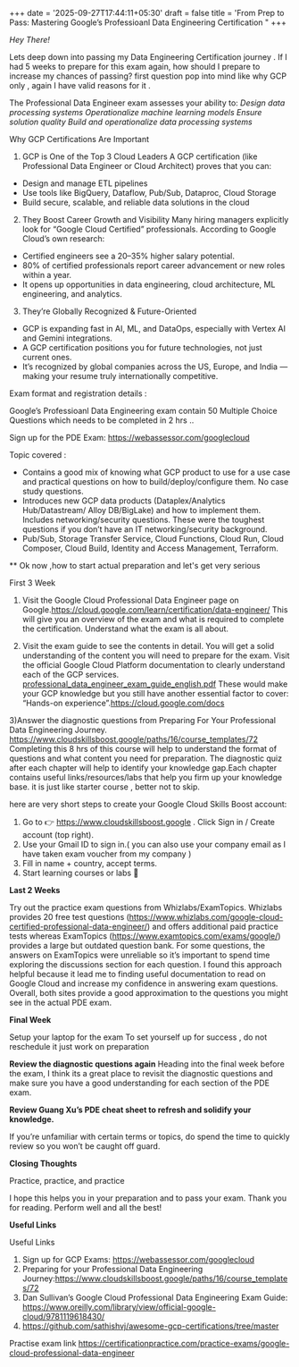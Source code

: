 +++
date = '2025-09-27T17:44:11+05:30'
draft = false
title = 'From Prep to Pass: Mastering Google’s Professioanl Data Engineering Certification "
+++

_Hey There!_

Lets deep down into passing my Data Engineering Certification journey .
If I had 5 weeks to prepare for this exam again, how should I prepare to increase my chances of passing?
first question pop into mind like why GCP only , again I have valid reasons for it .

The Professional Data Engineer exam assesses your ability to:
_Design data processing systems_
_Operationalize machine learning models_
_Ensure solution quality
_Build and operationalize data processing systems__

Why GCP Certifications Are Important
1. GCP is One of the Top 3 Cloud Leaders
A GCP certification (like Professional Data Engineer or Cloud Architect) proves that you can:
* Design and manage ETL pipelines
* Use tools like BigQuery, Dataflow, Pub/Sub, Dataproc, Cloud Storage
* Build secure, scalable, and reliable data solutions in the cloud

2. They Boost Career Growth and Visibility
Many hiring managers explicitly look for “Google Cloud Certified” professionals.
According to Google Cloud’s own research:
* Certified engineers see a 20–35% higher salary potential.
* 80% of certified professionals report career advancement or new roles within a year.
* It opens up opportunities in data engineering, cloud architecture, ML engineering, and analytics.

3. They’re Globally Recognized & Future-Oriented
* GCP is expanding fast in AI, ML, and DataOps, especially with Vertex AI and Gemini integrations.
* A GCP certification positions you for future technologies, not just current ones.
* It’s recognized by global companies across the US, Europe, and India — making your resume truly internationally competitive.

Exam format and registration details :

Google’s Professioanl Data Engineering exam contain 50 Multiple Choice Questions which needs to be completed in 2 hrs ..

Sign up for the PDE Exam: https://webassessor.com/googlecloud

Topic covered :

* Contains a good mix of knowing what GCP product to use for a use case and practical questions on how to build/deploy/configure them.
No case study questions.
* Introduces new GCP data products (Dataplex/Analytics Hub/Datastream/ Alloy DB/BigLake) and how to implement them.
Includes networking/security questions. These were the toughest questions if you don’t have an IT networking/security background.
*  Pub/Sub, Storage Transfer Service, Cloud Functions, Cloud Run, Cloud Composer, Cloud Build, Identity and Access Management, Terraform.

** Ok now ,how to start actual preparation and let's get very serious 

First 3 Week

1) Visit the Google Cloud Professional Data Engineer page on Google.https://cloud.google.com/learn/certification/data-engineer/
This will give you an overview of the exam and what is required to complete the certification. Understand what the exam is all 
about.

2) Visit the exam guide to see the contents in detail. You will get a solid understanding of the content you will need to prepare for the exam.
Visit the official Google Cloud Platform documentation to clearly understand each of the GCP services. [professional_data_engineer_exam_guide_english.pdf](..%2F..%2F..%2F..%2FDownloads%2Fprofessional_data_engineer_exam_guide_english.pdf)
These would make your GCP knowledge but you still have another essential factor to cover: “Hands-on experience”.https://cloud.google.com/docs
 
3)Answer the diagnostic questions from Preparing For Your Professional Data Engineering Journey.
https://www.cloudskillsboost.google/paths/16/course_templates/72
Completing this 8 hrs of this course will help to understand the format of questions and what content you need for preparation. 
The diagnostic quiz after each chapter will help to identify your knowledge gap.Each chapter contains useful links/resources/labs that help you firm up your knowledge base.
it is just like starter course , better not to skip.

here are very short steps to create your Google Cloud Skills Boost account:
1) Go to 👉 https://www.cloudskillsboost.google . Click Sign in / Create account (top right).
2) Use your Gmail ID to sign in.( you can also use your company email as I have taken exam voucher from my company )
3) Fill in name + country, accept terms. 
4) Start learning courses or labs 🚀


**Last 2 Weeks**

Try out the practice exam questions from Whizlabs/ExamTopics.
Whizlabs provides 20 free test questions (https://www.whizlabs.com/google-cloud-certified-professional-data-engineer/) 
and offers additional paid practice tests whereas ExamTopics (https://www.examtopics.com/exams/google/)  provides a
large but outdated question bank. For some questions, the answers on ExamTopics were unreliable so it’s important to spend 
time exploring the discussions section for each question. I found this approach helpful because it lead me to finding useful documentation to read on Google
Cloud and increase my confidence in answering exam questions. Overall, both sites provide a good approximation to the questions you might see in the actual PDE exam.


**Final Week**

Setup your laptop for the exam
To set yourself up for success , do not reschedule it just work on preparation 

**Review the diagnostic questions again**
Heading into the final week before the exam, I think its a great place to revisit the diagnostic questions and make 
sure you have a good understanding for each section of the PDE exam.

**Review Guang Xu’s PDE cheat sheet to refresh and solidify your knowledge.**

If you’re unfamiliar with certain terms or topics, do spend the time to quickly review so you won’t be caught off guard.

**Closing Thoughts**

Practice, practice, and practice


I hope this helps you in your preparation and to pass your exam. Thank you for reading. Perform well and all the best!


**Useful Links** 

Useful Links
1) Sign up for GCP Exams: https://webassessor.com/googlecloud
2) Preparing for your Professional Data Engineering Journey:https://www.cloudskillsboost.google/paths/16/course_templates/72 
3) Dan Sullivan’s Google Cloud Professional Data Engineering Exam Guide: https://www.oreilly.com/library/view/official-google-cloud/9781119618430/
4) https://github.com/sathishvj/awesome-gcp-certifications/tree/master

Practise exam link
https://certificationpractice.com/practice-exams/google-cloud-professional-data-engineer